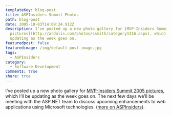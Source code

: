 ```yaml
---
templateKey: blog-post
title: ASPInsiders Summit Photos
path: blog-post
date: 2005-10-03T14:09:24.912Z
description: I’ve posted up a new photo gallery for [MVP-Insiders Summit 2005
  pictures](http://ardalis.com/photos/ssmith/category1316.aspx), which I’ll be
  updating as the week goes on.
featuredpost: false
featuredimage: /img/default-post-image.jpg
tags:
  - ASPInsiders
category:
  - Software Development
comments: true
share: true
---
```

<!--StartFragment-->

I’ve posted up a new photo gallery for [MVP-Insiders Summit 2005 pictures](http://ardalis.com/photos/ssmith/category1316.aspx), which I’ll be updating as the week goes on. The next few days we’ll be meeting with the ASP.NET team to discuss upcoming enhancements to web applications using Microsoft technologies. ([more on ASPInsiders](http://aspinsiders.com/)).

<!--EndFragment-->